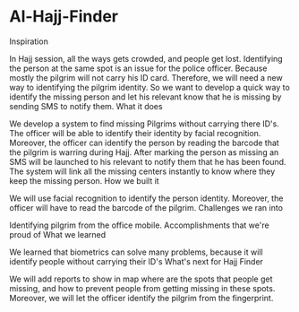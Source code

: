 # Al-Hajj-Finder
Inspiration

In Hajj session, all the ways gets crowded, and people get lost. Identifying the person at the same spot is an issue for the police officer. Because mostly the pilgrim will not carry his ID card. Therefore, we will need a new way to identifying the pilgrim identity. So we want to develop a quick way to identify the missing person and let his relevant know that he is missing by sending SMS to notify them.
What it does

We develop a system to find missing Pilgrims without carrying there ID's. The officer will be able to identify their identity by facial recognition. Moreover, the officer can identify the person by reading the barcode that the pilgrim is warring during Hajj. After marking the person as missing an SMS will be launched to his relevant to notify them that he has been found. The system will link all the missing centers instantly to know where they keep the missing person.
How we built it

We will use facial recognition to identify the person identity. Moreover, the officer will have to read the barcode of the pilgrim.
Challenges we ran into

Identifying pilgrim from the office mobile.
Accomplishments that we're proud of
What we learned

We learned that biometrics can solve many problems, because it will identify people without carrying their ID's
What's next for Hajj Finder

We will add reports to show in map where are the spots that people get missing, and how to prevent people from getting missing in these spots. Moreover, we will let the officer identify the pilgrim from the fingerprint. 



